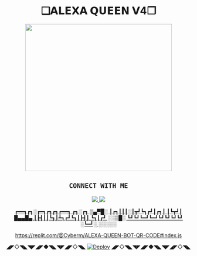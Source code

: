 <h1 align="center">❏𝗔𝗟𝗘𝗫𝗔 𝗤𝗨𝗘𝗘𝗡 𝗩4❐<br></h1>
<p align="center">

<div align="center">
  <img border-radius: 15px src="https://te.legra.ph/file/aaeedc5cc365be576c9d3.jpg/Alexaqueen.png" width="400" height="400"/>
  <p align="center">

## ```CONNECT WITH ME```

<p align="center">
<a href="https://wa.me/27686881509"><img src="https://img.shields.io/badge/Contact CYBERXKID-25D366?style=for-the-badge&logo=whatsapp&logoColor=white" />
<a href="https://chat.whatsapp.com/BgFiKPSLFsp54TMqoGH0oV"><img src="https://img.shields.io/badge/Join Official GC-25D366?style=for-the-badge&logo=whatsapp&logoColor=white" />
</p>

┏━━┓┏┓░┏━┓┏┓┏┓┏━━┓      ┏┓░┏┓ ▒▄▀█░
┃┏┓┃┃┃░┃┳┛┗┓┏┛┃┏┓┃      ┃┗┳┛┃ █▄▄█▄
┃┣┫┃┃┗┓┃┻┓┏┛┗┓┃┣┫┃      ┗┓┃┏┛ ░░▒█░
┗┛┗┛┗━┛┗━┛┗┛┗┛┗┛┗┛      ░┗━┛░ ░░░░░


https://replit.com/@Cyberm/ALEXA-QUEEN-BOT-QR-CODE#index.js

◢◤◇◥◣◥◤◢◤◆◥◣◥◤◢◤◇◥◣
[![Deploy](https://www.herokucdn.com/deploy/button.svg)](https://heroku.com/deploy?template=https://github.com/CYBERXKID/ALEXA-QUEEN-BOT/)
◢◤◇◥◣◥◤◢◤◆◥◣◥◤◢◤◇◥◣



   
  
